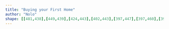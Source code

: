 ```yaml
---
title: "Buying your First Home"
author: "Nolo"
shape: [[481,438],[449,439],[424,443],[402,443],[397,447],[397,460],[399,471],[399,500],[403,522],[402,536],[404,545],[405,589],[410,623],[411,657],[414,678],[414,714],[416,722],[416,737],[422,797],[427,877],[432,921],[436,1001],[441,1046],[445,1112],[447,1124],[447,1140],[449,1153],[450,1185],[454,1219],[454,1270],[457,1289],[457,1306],[460,1311],[463,1326],[465,1359],[469,1374],[474,1411],[479,1418],[488,1421],[561,1420],[570,1418],[575,1413],[577,1408],[576,1399],[570,1381],[570,1368],[573,1364],[575,1356],[575,1338],[570,1295],[570,1277],[561,1158],[561,1136],[558,1112],[558,1093],[554,1070],[553,1043],[550,1022],[550,1001],[547,975],[547,950],[541,900],[533,758],[531,752],[525,706],[522,697],[517,689],[515,660],[512,653],[512,635],[510,628],[508,588],[506,579],[506,559],[502,529],[502,493],[497,464],[497,451],[495,442],[492,439],[488,438]]
---
```

